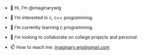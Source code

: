 - 👋 Hi, I’m @imaginarywig

- 👀 I’m interested in c, c++ programming.  
- 🌱 I’m currently learning c programming.
- 💞️ I’m looking to collaborate on college projects and personal.
- 📫 How to reach me: imaginary.wig@gmail.com

<!---
imaginarywig/imaginarywig is a ✨ special ✨ repository because its `README.md` (this file) appears on your GitHub profile.
You can click the Preview link to take a look at your changes.
--->
